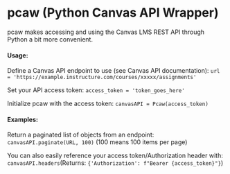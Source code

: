 # pcaw (Python Canvas API Wrapper)

pcaw makes accessing and using the Canvas LMS REST API through Python a bit more convenient.

#### Usage:
Define a Canvas API endpoint to use (see Canvas API documentation):
`url = 'https://example.instructure.com/courses/xxxxx/assignments'`

Set your API access token:
`access_token = 'token_goes_here'`

Initialize pcaw with the access token:
`canvasAPI = Pcaw(access_token)`

#### Examples:

Return a paginated list of objects from an endpoint:
`canvasAPI.paginate(URL, 100)` (100 means 100 items per page)

You can also easily reference your access token/Authorization header with:
`canvasAPI.headers`(Returns: `{'Authorization': f"Bearer {access_token}"}`)